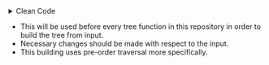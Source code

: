 <details><summary>Clean Code</summary>

![](https://github.com/archishmanghos/code-images/blob/master/Tree-Images/build-tree.png)

</details>

- This will be used before every tree function in this repository in order to build the tree from input. <br>
- Necessary changes should be made with respect to the input. <br>
- This building uses pre-order traversal more specifically. <br>